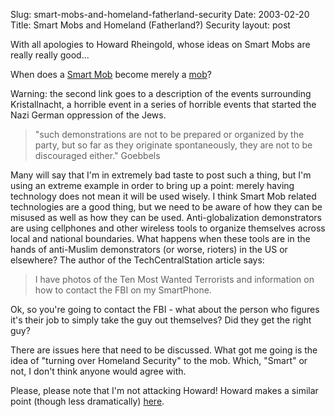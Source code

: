 Slug: smart-mobs-and-homeland-fatherland-security
Date: 2003-02-20
Title: Smart Mobs and Homeland (Fatherland?) Security
layout: post

With all apologies to Howard Rheingold, whose ideas on Smart Mobs are really really good...

When does a <a href="http://www.techcentralstation.com/1051/defensewrapper.jsp?PID=1051-350&amp;CID=1051-021403A">Smart Mob</a> become merely a <a href="http://www.mtsu.edu/~baustin/knacht.html">mob</a>?

Warning: the second link goes to a description of the events surrounding Kristallnacht, a horrible event in a series of horrible events that started the Nazi German oppression of the Jews. <blockquote>&quot;such demonstrations are not to be prepared or organized by the party, but so far as they originate spontaneously, they are not to be discouraged either.&quot; Goebbels</blockquote>

Many will say that I&#39;m in extremely bad taste to post such a thing, but I&#39;m using an extreme example in order to bring up a point: merely having technology does not mean it will be used wisely. I think Smart Mob related technologies are a good thing, but we need to be aware of how they can be misused as well as how they can be used. Anti-globalization demonstrators are using cellphones and other wireless tools to organize themselves across local and national boundaries. What happens when these tools are in the hands of anti-Muslim demonstrators (or worse, rioters) in the US or elsewhere? The author of the TechCentralStation article says:
<blockquote>I have photos of the Ten Most Wanted Terrorists and information on how to contact the FBI on my SmartPhone.</blockquote>
Ok, so you&#39;re going to contact the FBI - what about the person who figures it&#39;s their job to simply take the guy out themselves? Did they get the right guy?

There are issues here that need to be discussed. What got me going is the idea of &quot;turning over Homeland Security&quot; to the mob. Which, &quot;Smart&quot; or not, I don&#39;t think anyone would agree with.

Please, please note that I&#39;m not attacking Howard! Howard makes a similar point (though less dramatically) <a href="http://www.smartmobs.com/archives/000670.html#000670">here</a>.
